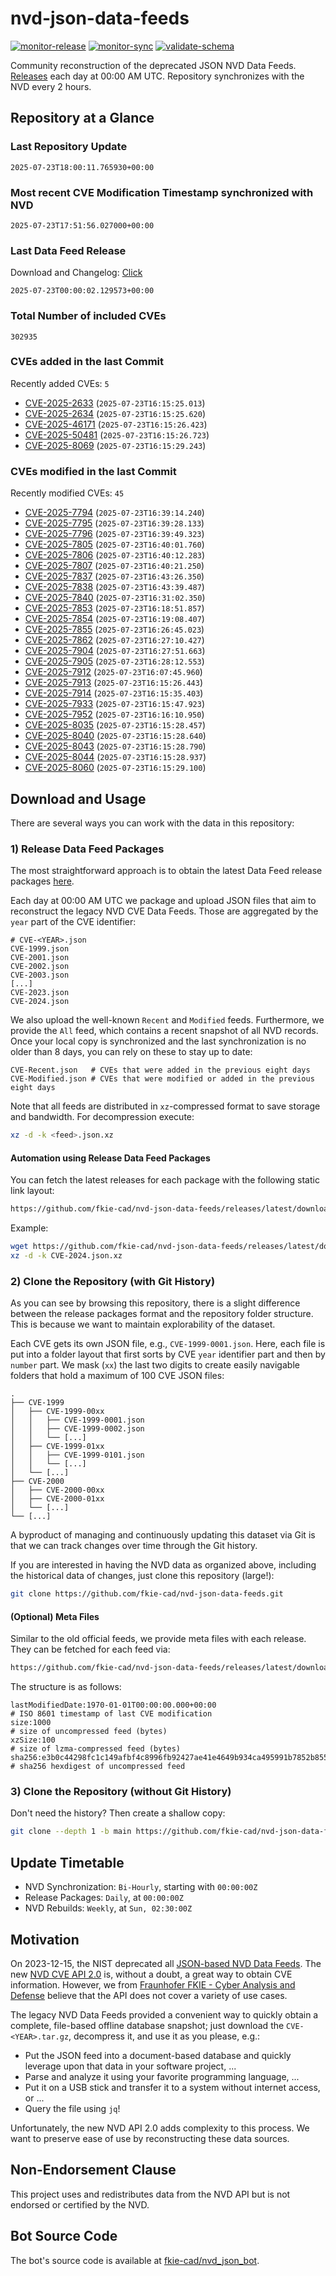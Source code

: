 # nvd-json-data-feeds

[![monitor-release](https://github.com/fkie-cad/nvd-json-data-feeds/actions/workflows/monitor_release.yml/badge.svg)](https://github.com/fkie-cad/nvd-json-data-feeds/actions/workflows/monitor_release.yml)
[![monitor-sync](https://github.com/fkie-cad/nvd-json-data-feeds/actions/workflows/monitor_sync.yml/badge.svg)](https://github.com/fkie-cad/nvd-json-data-feeds/actions/workflows/monitor_sync.yml)
[![validate-schema](https://github.com/fkie-cad/nvd-json-data-feeds/actions/workflows/validate_schema.yml/badge.svg)](https://github.com/fkie-cad/nvd-json-data-feeds/actions/workflows/validate_schema.yml)

Community reconstruction of the deprecated JSON NVD Data Feeds.
[Releases](https://github.com/fkie-cad/nvd-json-data-feeds/releases/latest) each day at 00:00 AM UTC.
Repository synchronizes with the NVD every 2 hours.

## Repository at a Glance

### Last Repository Update

```plain
2025-07-23T18:00:11.765930+00:00
```

### Most recent CVE Modification Timestamp synchronized with NVD

```plain
2025-07-23T17:51:56.027000+00:00
```

### Last Data Feed Release

Download and Changelog: [Click](https://github.com/fkie-cad/nvd-json-data-feeds/releases/latest)

```plain
2025-07-23T00:00:02.129573+00:00
```

### Total Number of included CVEs

```plain
302935
```

### CVEs added in the last Commit

Recently added CVEs: `5`

- [CVE-2025-2633](CVE-2025/CVE-2025-26xx/CVE-2025-2633.json) (`2025-07-23T16:15:25.013`)
- [CVE-2025-2634](CVE-2025/CVE-2025-26xx/CVE-2025-2634.json) (`2025-07-23T16:15:25.620`)
- [CVE-2025-46171](CVE-2025/CVE-2025-461xx/CVE-2025-46171.json) (`2025-07-23T16:15:26.423`)
- [CVE-2025-50481](CVE-2025/CVE-2025-504xx/CVE-2025-50481.json) (`2025-07-23T16:15:26.723`)
- [CVE-2025-8069](CVE-2025/CVE-2025-80xx/CVE-2025-8069.json) (`2025-07-23T16:15:29.243`)


### CVEs modified in the last Commit

Recently modified CVEs: `45`

- [CVE-2025-7794](CVE-2025/CVE-2025-77xx/CVE-2025-7794.json) (`2025-07-23T16:39:14.240`)
- [CVE-2025-7795](CVE-2025/CVE-2025-77xx/CVE-2025-7795.json) (`2025-07-23T16:39:28.133`)
- [CVE-2025-7796](CVE-2025/CVE-2025-77xx/CVE-2025-7796.json) (`2025-07-23T16:39:49.323`)
- [CVE-2025-7805](CVE-2025/CVE-2025-78xx/CVE-2025-7805.json) (`2025-07-23T16:40:01.760`)
- [CVE-2025-7806](CVE-2025/CVE-2025-78xx/CVE-2025-7806.json) (`2025-07-23T16:40:12.283`)
- [CVE-2025-7807](CVE-2025/CVE-2025-78xx/CVE-2025-7807.json) (`2025-07-23T16:40:21.250`)
- [CVE-2025-7837](CVE-2025/CVE-2025-78xx/CVE-2025-7837.json) (`2025-07-23T16:43:26.350`)
- [CVE-2025-7838](CVE-2025/CVE-2025-78xx/CVE-2025-7838.json) (`2025-07-23T16:43:39.487`)
- [CVE-2025-7840](CVE-2025/CVE-2025-78xx/CVE-2025-7840.json) (`2025-07-23T16:31:02.350`)
- [CVE-2025-7853](CVE-2025/CVE-2025-78xx/CVE-2025-7853.json) (`2025-07-23T16:18:51.857`)
- [CVE-2025-7854](CVE-2025/CVE-2025-78xx/CVE-2025-7854.json) (`2025-07-23T16:19:08.407`)
- [CVE-2025-7855](CVE-2025/CVE-2025-78xx/CVE-2025-7855.json) (`2025-07-23T16:26:45.023`)
- [CVE-2025-7862](CVE-2025/CVE-2025-78xx/CVE-2025-7862.json) (`2025-07-23T16:27:10.427`)
- [CVE-2025-7904](CVE-2025/CVE-2025-79xx/CVE-2025-7904.json) (`2025-07-23T16:27:51.663`)
- [CVE-2025-7905](CVE-2025/CVE-2025-79xx/CVE-2025-7905.json) (`2025-07-23T16:28:12.553`)
- [CVE-2025-7912](CVE-2025/CVE-2025-79xx/CVE-2025-7912.json) (`2025-07-23T16:07:45.960`)
- [CVE-2025-7913](CVE-2025/CVE-2025-79xx/CVE-2025-7913.json) (`2025-07-23T16:15:26.443`)
- [CVE-2025-7914](CVE-2025/CVE-2025-79xx/CVE-2025-7914.json) (`2025-07-23T16:15:35.403`)
- [CVE-2025-7933](CVE-2025/CVE-2025-79xx/CVE-2025-7933.json) (`2025-07-23T16:15:47.923`)
- [CVE-2025-7952](CVE-2025/CVE-2025-79xx/CVE-2025-7952.json) (`2025-07-23T16:16:10.950`)
- [CVE-2025-8035](CVE-2025/CVE-2025-80xx/CVE-2025-8035.json) (`2025-07-23T16:15:28.457`)
- [CVE-2025-8040](CVE-2025/CVE-2025-80xx/CVE-2025-8040.json) (`2025-07-23T16:15:28.640`)
- [CVE-2025-8043](CVE-2025/CVE-2025-80xx/CVE-2025-8043.json) (`2025-07-23T16:15:28.790`)
- [CVE-2025-8044](CVE-2025/CVE-2025-80xx/CVE-2025-8044.json) (`2025-07-23T16:15:28.937`)
- [CVE-2025-8060](CVE-2025/CVE-2025-80xx/CVE-2025-8060.json) (`2025-07-23T16:15:29.100`)


## Download and Usage

There are several ways you can work with the data in this repository:

### 1) Release Data Feed Packages

The most straightforward approach is to obtain the latest Data Feed release packages [here](https://github.com/fkie-cad/nvd-json-data-feeds/releases/latest).

Each day at 00:00 AM UTC we package and upload JSON files that aim to reconstruct the legacy NVD CVE Data Feeds.
Those are aggregated by the `year` part of the CVE identifier:

```
# CVE-<YEAR>.json
CVE-1999.json
CVE-2001.json
CVE-2002.json
CVE-2003.json
[...]
CVE-2023.json
CVE-2024.json
```

We also upload the well-known `Recent` and `Modified` feeds.
Furthermore, we provide the `All` feed, which contains a recent snapshot of all NVD records.
Once your local copy is synchronized and the last synchronization is no older than 8 days, you can rely on these to stay up to date:

```plain
CVE-Recent.json   # CVEs that were added in the previous eight days
CVE-Modified.json # CVEs that were modified or added in the previous eight days
```

Note that all feeds are distributed in `xz`-compressed format to save storage and bandwidth.
For decompression execute:

```sh
xz -d -k <feed>.json.xz
```

#### Automation using Release Data Feed Packages

You can fetch the latest releases for each package with the following static link layout:

```sh
https://github.com/fkie-cad/nvd-json-data-feeds/releases/latest/download/CVE-<YEAR>.json.xz
```

Example:

```sh
wget https://github.com/fkie-cad/nvd-json-data-feeds/releases/latest/download/CVE-2024.json.xz
xz -d -k CVE-2024.json.xz
```

### 2) Clone the Repository (with Git History)

As you can see by browsing this repository, there is a slight difference between the release packages format and the repository folder structure.
This is because we want to maintain explorability of the dataset.

Each CVE gets its own JSON file, e.g., `CVE-1999-0001.json`.
Here, each file is put into a folder layout that first sorts by CVE `year` identifier part and then by `number` part.
We mask (`xx`) the last two digits to create easily navigable folders that hold a maximum of 100 CVE JSON files:

```plain
.
├── CVE-1999
│   ├── CVE-1999-00xx
│   │   ├── CVE-1999-0001.json
│   │   ├── CVE-1999-0002.json
│   │   └── [...]
│   ├── CVE-1999-01xx
│   │   ├── CVE-1999-0101.json
│   │   └── [...]
│   └── [...]
├── CVE-2000
│   ├── CVE-2000-00xx
│   ├── CVE-2000-01xx
│   └── [...]
└── [...]
```

A byproduct of managing and continuously updating this dataset via Git is that we can track changes over time through the Git history.

If you are interested in having the NVD data as organized above, including the historical data of changes, just clone this repository (large!):

```sh
git clone https://github.com/fkie-cad/nvd-json-data-feeds.git
```

#### (Optional) Meta Files

Similar to the old official feeds, we provide meta files with each release. They can be fetched for each feed via:

```sh
https://github.com/fkie-cad/nvd-json-data-feeds/releases/latest/download/CVE-<YEAR>.meta
```

The structure is as follows:

```plain
lastModifiedDate:1970-01-01T00:00:00.000+00:00                          # ISO 8601 timestamp of last CVE modification
size:1000                                                               # size of uncompressed feed (bytes)
xzSize:100                                                              # size of lzma-compressed feed (bytes)
sha256:e3b0c44298fc1c149afbf4c8996fb92427ae41e4649b934ca495991b7852b855 # sha256 hexdigest of uncompressed feed
```

### 3) Clone the Repository (without Git History)

Don't need the history? Then create a shallow copy:

```sh
git clone --depth 1 -b main https://github.com/fkie-cad/nvd-json-data-feeds.git
```


## Update Timetable

* NVD Synchronization: `Bi-Hourly`, starting with `00:00:00Z`
* Release Packages: `Daily`, at `00:00:00Z`
* NVD Rebuilds: `Weekly`, at `Sun, 02:30:00Z`


## Motivation

On 2023-12-15, the NIST deprecated all [JSON-based NVD Data Feeds](https://nvd.nist.gov/vuln/data-feeds#divRetirementBanner-1).
The new [NVD CVE API 2.0](https://nvd.nist.gov/developers/vulnerabilities) is, without a doubt, a great way to obtain CVE information.
However, we from [Fraunhofer FKIE - Cyber Analysis and Defense](https://www.fkie.fraunhofer.de/en/departments/cad.html) believe that the API does not cover a variety of use cases.

The legacy NVD Data Feeds provided a convenient way to quickly obtain a complete, file-based offline database snapshot; just download the `CVE-<YEAR>.tar.gz`, decompress it, and use it as you please, e.g.:

- Put the JSON feed into a document-based database and quickly leverage upon that data in your software project, ...
- Parse and analyze it using your favorite programming language, ...
- Put it on a USB stick and transfer it to a system without internet access, or ...
- Query the file using `jq`!

Unfortunately, the new NVD API 2.0 adds complexity to this process.
We want to preserve ease of use by reconstructing these data sources.

## Non-Endorsement Clause

This project uses and redistributes data from the NVD API but is not endorsed or certified by the NVD.

## Bot Source Code

The bot's source code is available at [fkie-cad/nvd\_json\_bot](https://github.com/fkie-cad/nvd_json_bot).